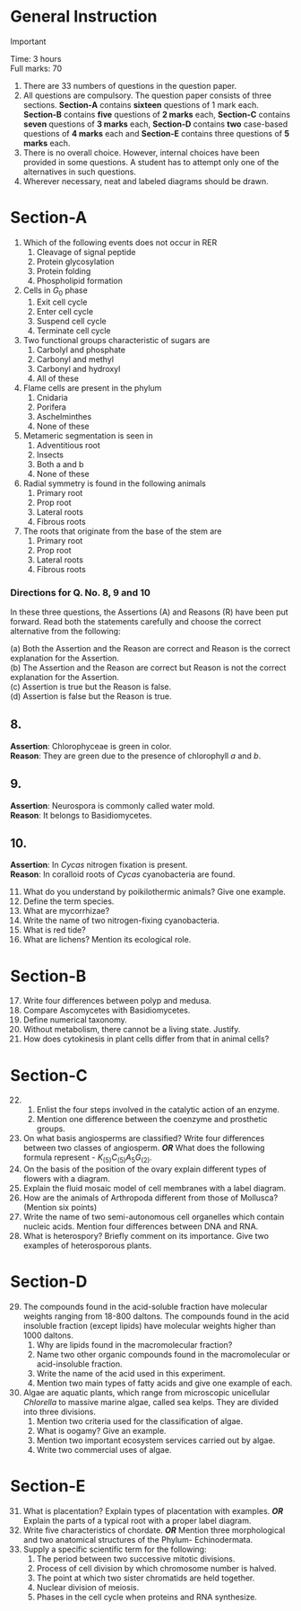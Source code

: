 # General Instruction 
> [!IMPORTANT]
> Time: 3 hours  
> Full marks: 70

1. There are 33 numbers of questions in the question paper. 
2. All questions are compulsory. The question paper consists of three sections. **Section-A** contains **sixteen** questions of 1 mark each. **Section-B** contains **five** questions of **2 marks**  each, **Section-C** contains **seven** questions of **3 marks** each, **Section-D** contains **two** case-based questions of **4 marks** each and **Section-E** contains three questions of **5 marks** each. 
4. There is no overall choice. However, internal choices have been provided in some questions. A student has to attempt only one of the alternatives in such questions. 
5. Wherever necessary, neat and labeled diagrams should be drawn. 

# Section-A 
1. Which of the following events does not occur in RER 
    1. Cleavage of signal peptide 
    2. Protein glycosylation
    3. Protein folding
    4. Phospholipid formation
2. Cells in $G_0$ phase
    1. Exit cell cycle
    2. Enter cell cycle 
    3. Suspend cell cycle
    4. Terminate cell cycle 
3. Two functional groups characteristic of sugars are
    1. Carbolyl and phosphate 
    2. Carbonyl and methyl
    3. Carbonyl and hydroxyl
    4. All of these
4. Flame cells are present in the phylum
    1. Cnidaria 
    2. Porifera 
    3. Aschelminthes 
    4. None of these 
5. Metameric segmentation is seen in 
    1. Adventitious root 
    2. Insects 
    3. Both a and b 
    4. None of these 
6. Radial symmetry is found in the following animals 
    1. Primary root 
    2. Prop root 
    3. Lateral roots 
    4. Fibrous roots
7. The roots that originate from the base of the stem are 
    1. Primary root 
    2. Prop root 
    3. Lateral roots 
    4. Fibrous roots 


### Directions for Q. No. 8, 9 and 10
In these three questions, the Assertions (A) and Reasons (R) have been put forward. Read both the statements carefully and choose the correct alternative from the following: 

(a) Both the Assertion and the Reason are correct and Reason is the correct explanation for the Assertion.  
(b) The Assertion and the Reason are correct but Reason is not the correct explanation for the Assertion.  
(c) Assertion is true but the Reason is false.  
(d) Assertion is false but the Reason is true. 

## 8.
**Assertion**: Chlorophyceae is green in color.  
**Reason**: They are green due to the presence of chlorophyll $a$ and $b$.

## 9. 
**Assertion**: Neurospora is commonly called water mold.   
**Reason**: It belongs to Basidiomycetes.

## 10. 
**Assertion**: In *Cycas* nitrogen fixation is present.  
**Reason**: In coralloid roots of *Cycas* cyanobacteria are found.

11. What do you understand by poikilothermic animals? Give one example. 
12. Define the term species. 
13. What are mycorrhizae?
14. Write the name of two nitrogen-fixing cyanobacteria.
15. What is red tide?
16. What are lichens? Mention its ecological role. 

# Section-B 
17. Write four differences between polyp and medusa. 
18. Compare Ascomycetes with Basidiomycetes. 
19. Define numerical taxonomy.
20. Without metabolism, there cannot be a living state. Justify.
21. How does cytokinesis in plant cells differ from that in animal cells? 

# Section-C 
22. 1. Enlist the four steps involved in the catalytic action of an enzyme.
    2.  Mention one difference between the coenzyme and prosthetic groups. 
23. On what basis angiosperms are classified? Write four differences between two classes of angiosperm. ***OR*** What does the following formula represent - $K_{(5)}C_{(5)}A_{5}G_{(2)}$. 
24. On the basis of the position of the ovary explain different types of flowers with a diagram. 
25. Explain the fluid mosaic model of cell membranes with a label diagram. 
26. How are the animals of Arthropoda different from those of Mollusca? (Mention six points)
27. Write the name of two semi-autonomous cell organelles which contain nucleic acids. Mention four differences between DNA and RNA. 
28. What is heterospory? Briefly comment on its importance. Give two examples of heterosporous plants.

# Section-D 
29. The compounds found in the acid-soluble fraction have molecular weights ranging from 18-800 daltons. The compounds found in the acid insoluble fraction (except lipids) have molecular weights higher than 1000 daltons. 
    1.  Why are lipids found in the macromolecular fraction?
    2.  Name two other organic compounds found in the macromolecular or acid-insoluble fraction.
    3.  Write the name of the acid used in this experiment. 
    4.  Mention two main types of fatty acids and give one example of each. 
30. Algae are aquatic plants, which range from microscopic unicellular *Chlorella* to massive marine algae, called sea kelps. They are divided into three divisions. 
    1.  Mention two criteria used for the classification of algae. 
    2.  What is oogamy? Give an example. 
    3.  Mention two important ecosystem services carried out by algae. 
    4.  Write two commercial uses of algae. 

# Section-E 
31. What is placentation? Explain types of placentation with examples. ***OR*** Explain the parts of a typical root with a proper label diagram.
32. Write five characteristics of chordate. ***OR*** Mention three morphological and two anatomical structures of the Phylum- Echinodermata.
33. Supply a specific scientific term for the following:
    1.  The period between two successive mitotic divisions.
    2.  Process of cell division by which chromosome number is halved. 
    3.  The point at which two sister chromatids are held together.
    4.  Nuclear division of meiosis.
    5.  Phases in the cell cycle when proteins and RNA synthesize.